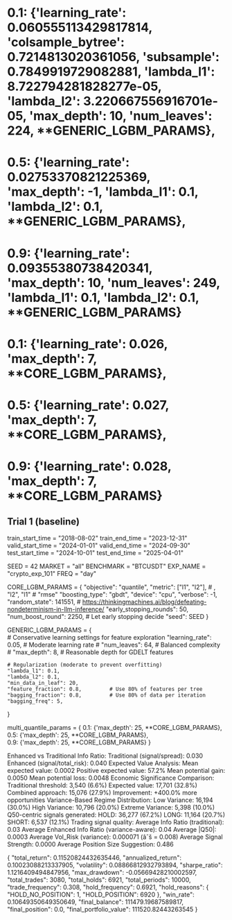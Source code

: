 # 0.1: {'learning_rate': 0.060555113429817814, 'colsample_bytree': 0.7214813020361056, 'subsample': 0.7849919729082881, 'lambda_l1': 8.722794281828277e-05, 'lambda_l2': 3.220667556916701e-05, 'max_depth': 10, 'num_leaves': 224, **GENERIC_LGBM_PARAMS},
# 0.5: {'learning_rate': 0.02753370821225369, 'max_depth': -1, 'lambda_l1': 0.1, 'lambda_l2': 0.1, **GENERIC_LGBM_PARAMS},
# 0.9: {'learning_rate': 0.09355380738420341, 'max_depth': 10, 'num_leaves': 249, 'lambda_l1': 0.1, 'lambda_l2': 0.1, **GENERIC_LGBM_PARAMS}

# 0.1: {'learning_rate': 0.026, 'max_depth': 7, **CORE_LGBM_PARAMS},
# 0.5: {'learning_rate': 0.027, 'max_depth': 7, **CORE_LGBM_PARAMS},                
# 0.9: {'learning_rate': 0.028, 'max_depth': 7, **CORE_LGBM_PARAMS} 




## Trial 1 (baseline)
train_start_time = "2018-08-02"
train_end_time = "2023-12-31"
valid_start_time = "2024-01-01"
valid_end_time = "2024-09-30"
test_start_time = "2024-10-01"
test_end_time = "2025-04-01"

SEED = 42
MARKET = "all"
BENCHMARK = "BTCUSDT"
EXP_NAME = "crypto_exp_101"
FREQ = "day"

CORE_LGBM_PARAMS = {
    "objective": "quantile",
    "metric": ["l1", "l2"], # , "l2", "l1" # "rmse"
    "boosting_type": "gbdt",
    "device": "cpu",
    "verbose": -1,
    "random_state": 141551, # https://thinkingmachines.ai/blog/defeating-nondeterminism-in-llm-inference/
    "early_stopping_rounds": 50,
    "num_boost_round": 2250,         # Let early stopping decide
    "seed": SEED
}

GENERIC_LGBM_PARAMS = {       
    # Conservative learning settings for feature exploration
    "learning_rate": 0.05,           # Moderate learning rate
    # "num_leaves": 64,                # Balanced complexity
    # "max_depth": 8,                  # Reasonable depth for GDELT features
    
    # Regularization (moderate to prevent overfitting)
    "lambda_l1": 0.1,
    "lambda_l2": 0.1,
    "min_data_in_leaf": 20,
    "feature_fraction": 0.8,         # Use 80% of features per tree
    "bagging_fraction": 0.8,         # Use 80% of data per iteration
    "bagging_freq": 5,
}

multi_quantile_params = {
    0.1: {'max_depth': 25, **CORE_LGBM_PARAMS},
    0.5: {'max_depth': 25, **CORE_LGBM_PARAMS},                
    0.9: {'max_depth': 25, **CORE_LGBM_PARAMS}
}

Enhanced vs Traditional Info Ratio:
   Traditional (signal/spread): 0.030
   Enhanced (signal/total_risk): 0.040
Expected Value Analysis:
   Mean expected value: 0.0002
   Positive expected value: 57.2%
   Mean potential gain: 0.0050
   Mean potential loss: 0.0048
Economic Significance Comparison:
   Traditional threshold: 3,540 (6.6%)
   Expected value: 17,701 (32.8%)
   Combined approach: 15,076 (27.9%)
   Improvement: +400.0% more opportunities
 Variance-Based Regime Distribution:
   Low Variance: 16,194 (30.0%)
   High Variance: 10,796 (20.0%)
   Extreme Variance: 5,398 (10.0%)
Q50-centric signals generated:
   HOLD: 36,277 (67.2%)
   LONG: 11,164 (20.7%)
   SHORT: 6,537 (12.1%)
Trading signal quality:
   Average Info Ratio (traditional): 0.03
   Average Enhanced Info Ratio (variance-aware): 0.04
   Average |Q50|: 0.0003
   Average Vol_Risk (variance): 0.000071 (âˆš = 0.008)
   Average Signal Strength: 0.0000
   Average Position Size Suggestion: 0.486


{
  "total_return": 0.11520824432635446,
  "annualized_return": 0.10023088213337905,
  "volatility": 0.08866812932793894,
  "sharpe_ratio": 1.1216409494847956,
  "max_drawdown": -0.05669428210002597,
  "total_trades": 3080,
  "total_holds": 6921,
  "total_periods": 10000,
  "trade_frequency": 0.308,
  "hold_frequency": 0.6921,
  "hold_reasons": {
    "HOLD_NO_POSITION": 1,
    "HOLD_POSITION": 6920
  },
  "win_rate": 0.10649350649350649,
  "final_balance": 111479.19687589817,
  "final_position": 0.0,
  "final_portfolio_value": 111520.82443263545
}
